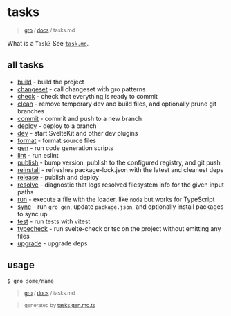 # tasks

> <sub>[gro](/../..) / [docs](./) / tasks.md</sub>

What is a `Task`? See [`task.md`](./task.md).

## all tasks

- [build](../lib/build.task.ts) - build the project
- [changeset](../lib/changeset.task.ts) - call changeset with gro patterns
- [check](../lib/check.task.ts) - check that everything is ready to commit
- [clean](../lib/clean.task.ts) - remove temporary dev and build files, and optionally prune git branches
- [commit](../lib/commit.task.ts) - commit and push to a new branch
- [deploy](../lib/deploy.task.ts) - deploy to a branch
- [dev](../lib/dev.task.ts) - start SvelteKit and other dev plugins
- [format](../lib/format.task.ts) - format source files
- [gen](../lib/gen.task.ts) - run code generation scripts
- [lint](../lib/lint.task.ts) - run eslint
- [publish](../lib/publish.task.ts) - bump version, publish to the configured registry, and git push
- [reinstall](../lib/reinstall.task.ts) - refreshes package-lock.json with the latest and cleanest deps
- [release](../lib/release.task.ts) - publish and deploy
- [resolve](../lib/resolve.task.ts) - diagnostic that logs resolved filesystem info for the given input paths
- [run](../lib/run.task.ts) - execute a file with the loader, like `node` but works for TypeScript
- [sync](../lib/sync.task.ts) - run `gro gen`, update `package.json`, and optionally install packages to sync up
- [test](../lib/test.task.ts) - run tests with vitest
- [typecheck](../lib/typecheck.task.ts) - run svelte-check or tsc on the project without emitting any files
- [upgrade](../lib/upgrade.task.ts) - upgrade deps

## usage

```bash
$ gro some/name
```

> <sub>[gro](/../..) / [docs](./) / tasks.md</sub>

> <sub>generated by [tasks.gen.md.ts](tasks.gen.md.ts)</sub>
